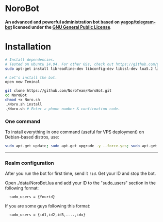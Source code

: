 # NoroBot

**An advanced and powerful administration bot based on [yagop/telegram-bot](https://github.com/yagop/telegram-bot) licensed under the [GNU General Public License](https://github.com/NoroTeam/NoroBot/blob/master/LICENSE)**.

# Installation

```sh
# Install dependencies.
# Tested on Ubuntu 14.04. For other OSs, check out https://github.com/yagop/telegram-bot/wiki/Installation
sudo apt-get install libreadline-dev libconfig-dev libssl-dev lua5.2 liblua5.2-dev lua-socket lua-sec lua-expat libevent-dev make unzip git redis-server autoconf g++ libjansson-dev libpython-dev expat libexpat1-dev

# Let's install the bot.
open new Teminal

git clone https://github.com/NoroTeam/NoroBot.git
cd NoroBot
chmod +x Noro.sh
./Noro.sh install
./Noro.sh # Enter a phone number & confirmation code.
```
### One command
To install everything in one command (useful for VPS deployment) on Debian-based distros, use:
```sh
sudo apt-get update; sudo apt-get upgrade -y --force-yes; sudo apt-get dist-upgrade -y --force-yes; sudo apt-get install libreadline-dev libconfig-dev libssl-dev lua5.2 liblua5.2-dev lua-socket lua-sec lua-expat libevent-dev libjansson* libpython-dev make unzip git redis-server g++ autoconf -y --force-yes && git clone https://github.com/NoroTeam/NoroBot.git && cd NoroBot && chmod +x Noro.sh && ./Noro.sh install && ./Noro.sh
```

* * *

### Realm configuration

After you run the bot for first time, send it `!id`. Get your ID and stop the bot.

Open ./data/NoroBot.lua and add your ID to the "sudo_users" section in the following format:
```
  sudo_users = {Yourid}
```
If you are some guys following this format:
```
  sudo_users = {id1,id2,id3,....,idx}
```

